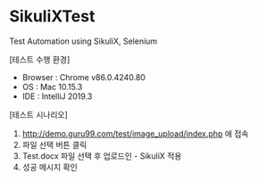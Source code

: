 # SikuliXTest
Test Automation using SikuliX, Selenium

[테스트 수행 환경]
- Browser : Chrome v86.0.4240.80
- OS : Mac 10.15.3
- IDE : IntelliJ 2019.3

[테스트 시나리오]
1. http://demo.guru99.com/test/image_upload/index.php 에 접속
2. 파일 선택 버튼 클릭
3. Test.docx 파일 선택 후 업로드인 - SikuliX 적용
4. 성공 메시지 확인

